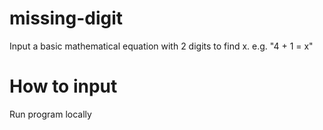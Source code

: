 # missing-digit
Input a basic mathematical equation with 2 digits to find x. e.g. "4 + 1 = x"

# How to input
Run program locally
